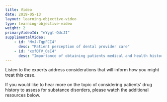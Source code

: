 ```yaml
---
title: Video 
date: 2019-05-13
layout: learning-objective-video
type: learning-objective-video
weight: 2
primaryVideoId: "eYygt-QdcJI"
supplimentalVideo:
    - id: "MvJ-TqpFCI4"
      desc: "Patient perception of dental provider care"
    - id: "xxfQTV_OsI4"
      desc: "Importance of obtaining patients medical and health history"
---
```

Listen to the experts address considerations that will inform how you might treat this case.

If you would like to hear more on the topic of considering patients' drug history to assess for substance disorders, please watch the additional resources below.

